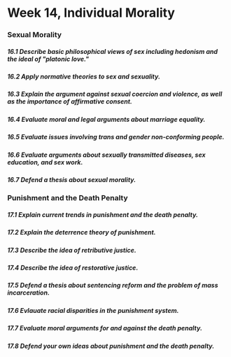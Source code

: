 # Week 14, Individual Morality

### Sexual Morality

##### 16.1 Describe basic philosophical views of sex including hedonism and the ideal of "platonic love."

##### 16.2 Apply normative theories to sex and sexuality.

##### 16.3 Explain the argument against sexual coercion and violence, as well as the importance of affirmative consent.

##### 16.4 Evaluate moral and legal arguments about marriage equality.

##### 16.5 Evaluate issues involving trans and gender non-conforming people.

##### 16.6 Evaluate arguments about sexually transmitted diseases, sex education, and sex work.

##### 16.7 Defend a thesis about sexual morality.

### Punishment and the Death Penalty

##### 17.1 Explain current trends in punishment and the death penalty.

##### 17.2 Explain the deterrence theory of punishment.

##### 17.3 Describe the idea of retributive justice.

##### 17.4 Describe the idea of restorative justice.

##### 17.5 Defend a thesis about sentencing reform and the problem of mass incarceration.

##### 17.6 Evlauate racial disparities in the punishment system.

##### 17.7 Evaluate moral arguments for and against the death penalty.

##### 17.8 Defend your own ideas about punishment and the death penalty.

